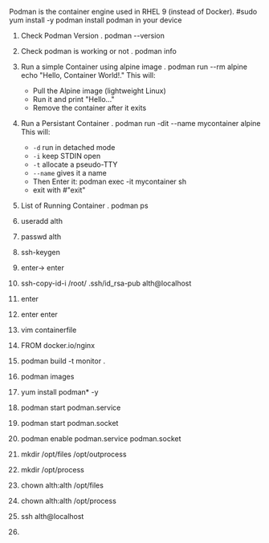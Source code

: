 Podman is the container engine used in RHEL 9 (instead of Docker).
	#sudo yum install -y podman
install podman in your device

1. Check Podman Version
	. podman --version
2. Check podman is working or not
	. podman info
3. Run a simple Container using alpine image
	. podman run --rm alpine echo "Hello, Container World!."
	This will:
	- Pull the Alpine image (lightweight Linux)
	- Run it and print "Hello..."
	- Remove the container after it exits
4. Run a Persistant Container 
	. podman run -dit --name mycontainer alpine
		This will:
	- `-d` run in detached mode
	- `-i` keep STDIN open
	- `-t` allocate a pseudo-TTY
	- `--name` gives it a name
	- Then Enter it:
			podman exec -it mycontainer sh
	- exit with #"exit"
5. List of Running Container
	. podman ps

6. useradd alth
7. passwd alth
8. ssh-keygen
9. enter-> enter
10. ssh-copy-id-i  /root/ .ssh/id_rsa-pub alth@localhost
11. enter
12. enter enter
13. vim containerfile
14.  FROM docker.io/nginx
15. podman build -t monitor .
16. podman images
17. yum install podman* -y
18. podman start podman.service
19. podman start podman.socket
20. podman enable podman.service podman.socket
21. mkdir /opt/files /opt/outprocess
22. mkdir /opt/process
23. chown alth:alth /opt/files
24. chown alth:alth /opt/process
25. ssh alth@localhost
26. 
	